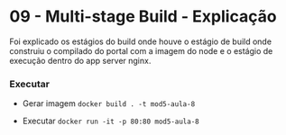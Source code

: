 # 09 - Multi-stage Build - Explicação
Foi explicado os estágios do build onde houve o estágio de build onde construiu o compilado do portal com a imagem do node e o estágio de execução dentro do app server nginx.

### Executar
- Gerar imagem ```docker build . -t mod5-aula-8```

- Executar ```docker run -it -p 80:80 mod5-aula-8```
